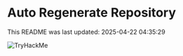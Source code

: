 # Auto Regenerate Repository

This README was last updated: 2025-04-22 04:35:29

 ![TryHackMe](https://tryhackme.com/badge/533634)